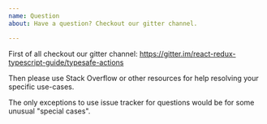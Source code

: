 ```yaml
---
name: Question
about: Have a question? Checkout our gitter channel.

---
```


First of all checkout our gitter channel: https://gitter.im/react-redux-typescript-guide/typesafe-actions

Then please use Stack Overflow or other resources for help resolving your specific use-cases.

The only exceptions to use issue tracker for questions would be for some unusual "special cases".
